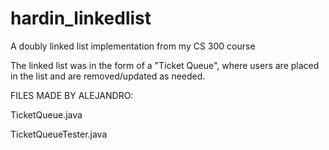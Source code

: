 # hardin_linkedlist
A doubly linked list implementation from my CS 300 course

The linked list was in the form of a "Ticket Queue", where users are placed in the list and are removed/updated as needed. 

FILES MADE BY ALEJANDRO:

TicketQueue.java

TicketQueueTester.java

